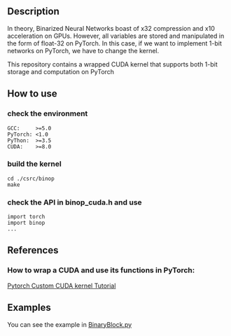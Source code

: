 ## Description

In theory, Binarized Neural Networks boast of x32 compression and x10 acceleration on GPUs.
However, all variables are stored and manipulated in the form of float-32 on PyTorch. In this case, if we want to implement 1-bit networks on PyTorch, we have to change the kernel.

This repository contains a wrapped CUDA kernel that supports both 1-bit storage and computation on PyTorch

## How to use

### check the environment
    GCC:     >=5.0
    PyTorch: <1.0
    PyThon:  >=3.5
    CUDA:    >=8.0

### build the kernel
    cd ./csrc/binop
    make
    
### check the API in binop_cuda.h and use
    import torch
    import binop
    ...

## References

### How to wrap a CUDA and use its functions in PyTorch:

[Pytorch Custom CUDA kernel Tutorial](https://github.com/chrischoy/pytorch-custom-cuda-tutorial)

## Examples

You can see the example in [BinaryBlock.py](https://github.com/brycexu/XNOR_Kernel/blob/master/BinaryBlock.py)
